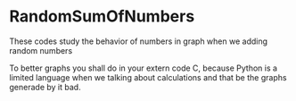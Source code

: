 # RandomSumOfNumbers
These codes study the behavior of numbers in graph when we adding random numbers

To better graphs you shall do in your extern code C, because Python is a limited language when we talking about
calculations and that be the graphs generade by it bad.
